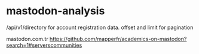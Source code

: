 # mastodon-analysis

/api/v1/directory for account registration data. offset and limit for pagination

mastodon.com.tr
https://github.com/mapperfr/academics-on-mastodon?search=1#serverscommunities
